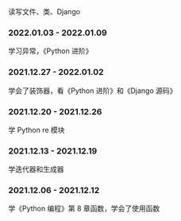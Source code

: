 
读写文件、类、Django    


### 2022.01.03 - 2022.01.09  

学习异常，《Python 进阶》  


### 2021.12.27 - 2022.01.02  

学会了装饰器，看《Python 进阶》和《Django 源码》  


### 2021.12.20 - 2021.12.26  

学 Python re 模块  


### 2021.12.13 - 2021.12.19  

学迭代器和生成器  


### 2021.12.06 - 2021.12.12  

学《Python 编程》第 8 章函数，学会了使用函数  


